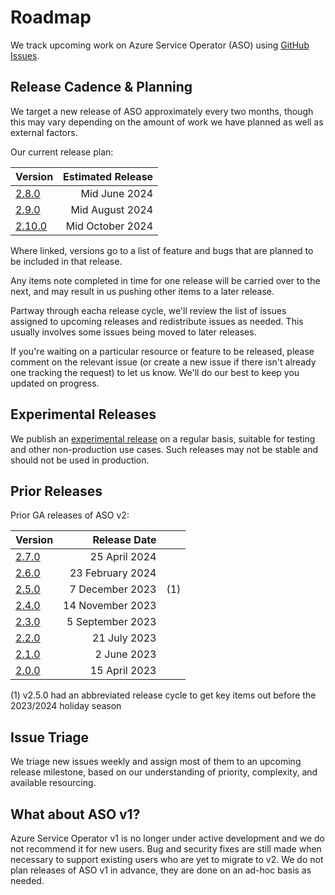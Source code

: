 # Roadmap

We track upcoming work on Azure Service Operator (ASO) using [GitHub Issues](https://github.com/Azure/azure-service-operator/issues?q=is%3Aissue+is%3Aopen).

## Release Cadence & Planning

We target a new release of ASO approximately every two months, though this may vary depending on the amount of work we have planned as well as external factors.

Our current release plan:

| Version                                                                                                   | Estimated Release |
|-----------------------------------------------------------------------------------------------------------|------------------:|
| [2.8.0](https://github.com/Azure/azure-service-operator/issues?q=is%3Aopen+is%3Aissue+milestone%3Av2.8.0) |     Mid June 2024 |
| [2.9.0](https://github.com/Azure/azure-service-operator/issues?q=is%3Aopen+is%3Aissue+milestone%3Av2.9.0) |   Mid August 2024 |
| [2.10.0](https://github.com/Azure/azure-service-operator/milestone/29)                                    |  Mid October 2024 |

Where linked, versions go to a list of feature and bugs that are planned to be included in that release.

Any items note completed in time for one release will be carried over to the next, and may result in us pushing other items to a later release.

Partway through eacha release cycle, we'll review the list of issues assigned to upcoming releases and redistribute issues as needed. This usually involves some issues being moved to later releases.

If you're waiting on a particular resource or feature to be released, please comment on the relevant issue (or create a new issue if there isn't already one tracking the request) to let us know. We'll do our best to keep you updated on progress.

## Experimental Releases

We publish an [experimental release](https://github.com/Azure/azure-service-operator/releases/tag/experimental) on a regular basis, suitable for testing and other non-production use cases. Such releases may not be stable and should not be used in production.

## Prior Releases

Prior GA releases of ASO v2:

| Version                                                                      |     Release Date |     |
|------------------------------------------------------------------------------|-----------------:|-----|
| [2.7.0](https://github.com/Azure/azure-service-operator/releases/tag/v2.7.0) |    25 April 2024 |
| [2.6.0](https://github.com/Azure/azure-service-operator/releases/tag/v2.6.0) | 23 February 2024 |     |
| [2.5.0](https://github.com/Azure/azure-service-operator/releases/tag/v2.5.0) |  7 December 2023 | (1) |
| [2.4.0](https://github.com/Azure/azure-service-operator/releases/tag/v2.4.0) | 14 November 2023 |     |
| [2.3.0](https://github.com/Azure/azure-service-operator/releases/tag/v2.3.0) | 5 September 2023 |     |
| [2.2.0](https://github.com/Azure/azure-service-operator/releases/tag/v2.2.0) |     21 July 2023 |     |
| [2.1.0](https://github.com/Azure/azure-service-operator/releases/tag/v2.1.0) |      2 June 2023 |     |
| [2.0.0](https://github.com/Azure/azure-service-operator/releases/tag/v2.0.0) |    15 April 2023 |     |

(1) v2.5.0 had an abbreviated release cycle to get key items out before the 2023/2024 holiday season

## Issue Triage

We triage new issues weekly and assign most of them to an upcoming release milestone, based on our understanding of priority, complexity, and available resourcing.

## What about ASO v1?

Azure Service Operator v1 is no longer under active development and we do not recommend it for new users. Bug and security fixes are still made when necessary to support existing users who are yet to migrate to v2. We do not plan releases of ASO v1 in advance, they are done on an ad-hoc basis as needed.

